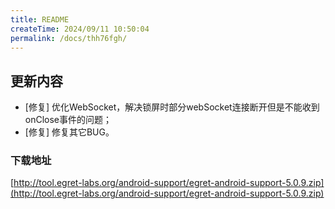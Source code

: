 ```yaml
---
title: README
createTime: 2024/09/11 10:50:04
permalink: /docs/thh76fgh/
---
```

## 更新内容

* [修复] 优化WebSocket，解决锁屏时部分webSocket连接断开但是不能收到onClose事件的问题；
* [修复] 修复其它BUG。

### 下载地址

[http://tool.egret-labs.org/android-support/egret-android-support-5.0.9.zip](http://tool.egret-labs.org/android-support/egret-android-support-5.0.9.zip)